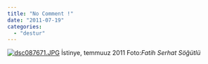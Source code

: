 ```yaml
---
title: "No Comment !"
date: "2011-07-19"
categories: 
  - "destur"
---
```


[![dsc087671.JPG](/uploads/2011/07/dsc087671-1.thumbnail.JPG)](/uploads/2011/07/dsc087671-1.jpg "dsc087671.JPG") İstinye, temmuuz 2011 Foto:_Fatih Serhat Söğütlü_
